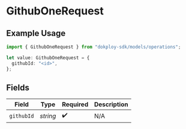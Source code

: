 # GithubOneRequest

## Example Usage

```typescript
import { GithubOneRequest } from "dokploy-sdk/models/operations";

let value: GithubOneRequest = {
  githubId: "<id>",
};
```

## Fields

| Field              | Type               | Required           | Description        |
| ------------------ | ------------------ | ------------------ | ------------------ |
| `githubId`         | *string*           | :heavy_check_mark: | N/A                |